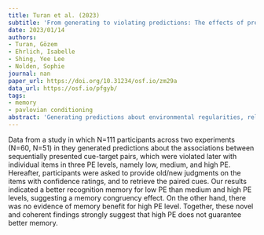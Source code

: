 ```yaml
---
title: Turan et al. (2023)
subtitle: 'From generating to violating predictions: The effects of prediction error on episodic memory'
date: 2023/01/14
authors:
- Turan, Gözem
- Ehrlich, Isabelle
- Shing, Yee Lee
- Nolden, Sophie
journal: nan
paper_url: https://doi.org/10.31234/osf.io/zm29a
data_url: https://osf.io/pfgyb/
tags:
- memory
- pavlovian conditioning
abstract: 'Generating predictions about environmental regularities, relying on these predictions, and updating these predictions when there is a violation from incoming sensory evidence are considered crucial functions of our cognitive system for being adaptive in the future. The violation of a prediction can result in a prediction error (PE) which affects subsequent memory processing. In our preregistered studies, we examined the effects of different levels of PE on episodic memory. Participants were asked to generate predictions about the associations between sequentially presented cue-target pairs, which were violated later with individual items in three PE levels, namely low, medium, and high PE. Hereafter, participants were asked to provide old/new judgments on the items with confidence ratings, and to retrieve the paired cues. Our results indicated a better recognition memory for low PE than medium and high PE levels, suggesting a memory congruency effect. On the other hand, there was no evidence of memory benefit for high PE level. Together, these novel and coherent findings strongly suggest that high PE does not guarantee better memory.'
---
```


Data from a study in which N=111 participants across two experiments (N=60, N=51) in they generated predictions about the associations between sequentially presented cue-target pairs, which were violated later with individual items in three PE levels, namely low, medium, and high PE. Hereafter, participants were asked to provide old/new judgments on the items with confidence ratings, and to retrieve the paired cues. Our results indicated a better recognition memory for low PE than medium and high PE levels, suggesting a memory congruency effect. On the other hand, there was no evidence of memory benefit for high PE level. Together, these novel and coherent findings strongly suggest that high PE does not guarantee better memory.
